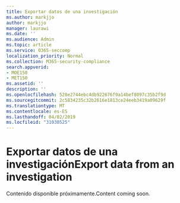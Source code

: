 ```yaml
---
title: Exportar datos de una investigación
ms.author: markjjo
author: markjjo
manager: laurawi
ms.date: ''
ms.audience: Admin
ms.topic: article
ms.service: O365-seccomp
localization_priority: Normal
ms.collection: M365-security-compliance
search.appverid:
- MOE150
- MET150
ms.assetid: ''
description: ''
ms.openlocfilehash: 528e2744ebc4db922676f9a14bef8097c35b2f9d
ms.sourcegitcommit: 2c5834235c32b2616e1813ce24eeb3419a09629f
ms.translationtype: MT
ms.contentlocale: es-ES
ms.lasthandoff: 04/02/2019
ms.locfileid: "31030525"
---
```

# <a name="export-data-from-an-investigation"></a><span data-ttu-id="06c7e-102">Exportar datos de una investigación</span><span class="sxs-lookup"><span data-stu-id="06c7e-102">Export data from an investigation</span></span>

<span data-ttu-id="06c7e-103">Contenido disponible próximamente.</span><span class="sxs-lookup"><span data-stu-id="06c7e-103">Content coming soon.</span></span>